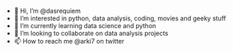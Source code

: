 - 👋 Hi, I’m @dasrequiem
- 👀 I’m interested in python, data analysis, coding, movies and geeky stuff
- 🌱 I’m currently learning data science and python
- 💞️ I’m looking to collaborate on data analysis projects
- 📫 How to reach me @arki7 on twitter

<!---
dasrequiem/dasrequiem is a ✨ special ✨ repository because its `README.md` (this file) appears on your GitHub profile.
You can click the Preview link to take a look at your changes.
--->
